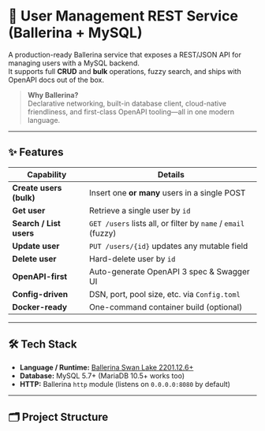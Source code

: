 # 🐘 User Management REST Service (Ballerina + MySQL)

A production-ready Ballerina service that exposes a REST/JSON API for managing users with a MySQL backend.  
It supports full **CRUD** and **bulk** operations, fuzzy search, and ships with OpenAPI docs out of the box.

> **Why Ballerina?**  
> Declarative networking, built-in database client, cloud-native friendliness, and first-class OpenAPI tooling—all in one modern language.

---

## ✨ Features

| Capability                | Details                                                         |
|---------------------------|-----------------------------------------------------------------|
| **Create users (bulk)**   | Insert one **or many** users in a single POST                   |
| **Get user**              | Retrieve a single user by `id`                                  |
| **Search / List users**   | `GET /users` lists all, or filter by `name` / `email` (fuzzy)   |
| **Update user**           | `PUT /users/{id}` updates any mutable field                     |
| **Delete user**           | Hard-delete user by `id`                                        |
| **OpenAPI-first**         | Auto-generate OpenAPI 3 spec & Swagger UI                      |
| **Config-driven**         | DSN, port, pool size, etc. via `Config.toml`                    |
| **Docker-ready**          | One-command container build (optional)                          |

---

## 🛠️ Tech Stack

* **Language / Runtime:** [Ballerina Swan Lake 2201.12.6+](https://ballerina.io)  
* **Database:** MySQL 5.7+ (MariaDB 10.5+ works too)  
* **HTTP:** Ballerina `http` module (listens on `0.0.0.0:8080` by default)

---

## 🗂️ Project Structure

